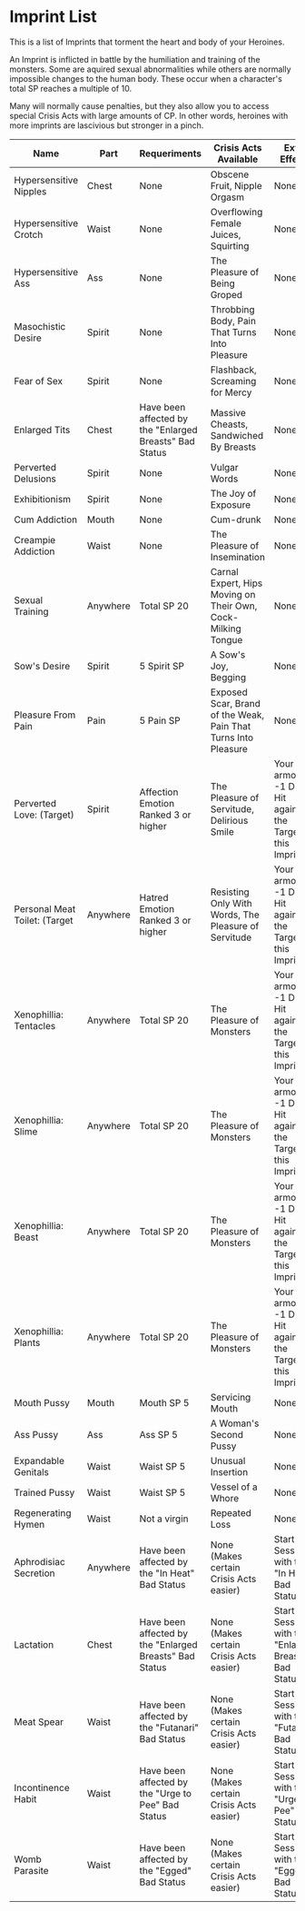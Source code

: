 # Imprint List

This is a list of Imprints that torment the heart and body of your Heroines.

An Imprint is inflicted in battle by the humiliation and training of the monsters. Some are aquired sexual
abnormalities while others are normally impossible changes to the human body. These occur when a character's total
SP reaches a multiple of 10.

Many will normally cause penalties, but they also allow you to access special Crisis Acts with large amounts of CP. In
other words, heroines with more imprints are lascivious but stronger in a pinch.

| Name | Part | Requeriments | Crisis Acts Available | Extra Effects |
| - | - | - | - | - |
| Hypersensitive Nipples | Chest | None | Obscene Fruit, Nipple Orgasm | None |
| Hypersensitive Crotch | Waist | None | Overflowing Female Juices, Squirting | None |
| Hypersensitive Ass | Ass | None | The Pleasure of Being Groped | None |
| Masochistic Desire | Spirit | None | Throbbing Body, Pain That Turns Into Pleasure | None |
| Fear of Sex | Spirit | None | Flashback, Screaming for Mercy | None |
| Enlarged Tits | Chest | Have been affected by the "Enlarged Breasts" Bad Status | Massive Cheasts, Sandwiched By Breasts | None |
| Perverted Delusions | Spirit | None | Vulgar Words | None |
| Exhibitionism | Spirit | None | The Joy of Exposure | None |
| Cum Addiction | Mouth | None | Cum-drunk | None |
| Creampie Addiction | Waist | None | The Pleasure of Insemination | None |
| Sexual Training | Anywhere | Total SP 20 | Carnal Expert, Hips Moving on Their Own, Cock-Milking Tongue | None |
| Sow's Desire | Spirit | 5 Spirit SP | A Sow's Joy, Begging | None |
| Pleasure From Pain | Pain | 5 Pain SP | Exposed Scar, Brand of the Weak, Pain That Turns Into Pleasure | None |
| Perverted Love: (Target) | Spirit | Affection Emotion Ranked 3 or higher | The Pleasure of Servitude, Delirious Smile | Your armor has -1 Direct Hit against the Target of this Imprint |
| Personal Meat Toilet: (Target | Anywhere | Hatred Emotion Ranked 3 or higher | Resisting Only With Words, The Pleasure of Servitude | Your armor has -1 Direct Hit against the Target of this Imprint |
| Xenophillia: Tentacles | Anywhere | Total SP 20 | The Pleasure of Monsters | Your armor has -1 Direct Hit against the Target of this Imprint |
| Xenophillia: Slime | Anywhere | Total SP 20 | The Pleasure of Monsters | Your armor has -1 Direct Hit against the Target of this Imprint |
| Xenophillia: Beast | Anywhere | Total SP 20 | The Pleasure of Monsters | Your armor has -1 Direct Hit against the Target of this Imprint |
| Xenophillia: Plants | Anywhere | Total SP 20 | The Pleasure of Monsters | Your armor has -1 Direct Hit against the Target of this Imprint |
| Mouth Pussy | Mouth | Mouth SP 5 | Servicing Mouth | None |
| Ass Pussy | Ass | Ass SP 5 | A Woman's Second Pussy | None |
| Expandable Genitals | Waist | Waist SP 5 | Unusual Insertion | None |
| Trained Pussy | Waist | Waist SP 5 | Vessel of a Whore | None |
| Regenerating Hymen | Waist | Not a virgin | Repeated Loss | None |
| Aphrodisiac Secretion | Anywhere | Have been affected by the "In Heat" Bad Status | None (Makes certain Crisis Acts easier) | Start the Session with the "In Heat" Bad Status |
| Lactation | Chest | Have been affected by the "Enlarged Breasts" Bad Status | None (Makes certain Crisis Acts easier) | Start the Session with the "Enlarged Breasts" Bad Status |
| Meat Spear | Waist | Have been affected by the "Futanari" Bad Status | None (Makes certain Crisis Acts easier) | Start the Session with the "Futanari" Bad Status |
| Incontinence Habit | Waist | Have been affected by the "Urge to Pee" Bad Status | None (Makes certain Crisis Acts easier) | Start the Session with the "Urge to Pee" Bad Status |
| Womb Parasite | Waist | Have been affected by the "Egged" Bad Status | None (Makes certain Crisis Acts easier) | Start the Session with the "Egged" Bad Status |


